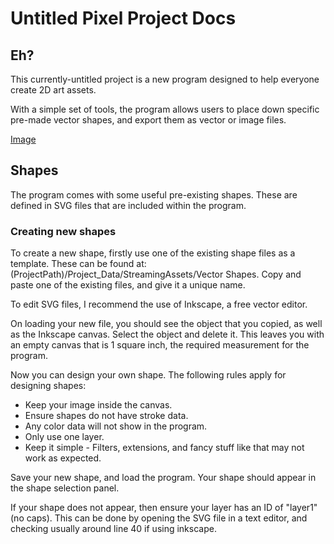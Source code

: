 # Untitled Pixel Project Docs

## Eh?
This currently-untitled project is a new program designed to help everyone create 2D art assets.

With a simple set of tools, the program allows users to place down specific pre-made vector shapes, and export them as vector or image files.

[Image](shapes.png)

## Shapes
The program comes with some useful pre-existing shapes. These are defined in SVG files that are included within the program. 

### Creating new shapes
To create a new shape, firstly use one of the existing shape files as a template. These can be found at: (ProjectPath)/Project_Data/StreamingAssets/Vector Shapes. Copy and paste one of the existing files, and give it a unique name.

To edit SVG files, I recommend the use of Inkscape, a free vector editor. 

On loading your new file, you should see the object that you copied, as well as the Inkscape canvas. Select the object and delete it. This leaves you with an empty canvas that is 1 square inch, the required measurement for the program.

Now you can design your own shape. The following rules apply for designing shapes:
- Keep your image inside the canvas.
- Ensure shapes do not have stroke data.
- Any color data will not show in the program.
- Only use one layer.
- Keep it simple - Filters, extensions, and fancy stuff like that may not work as expected.

Save your new shape, and load the program. Your shape should appear in the shape selection panel.

If your shape does not appear, then ensure your layer has an ID of "layer1" (no caps). This can be done by opening the SVG file in a text editor, and checking usually around line 40 if using inkscape. 
